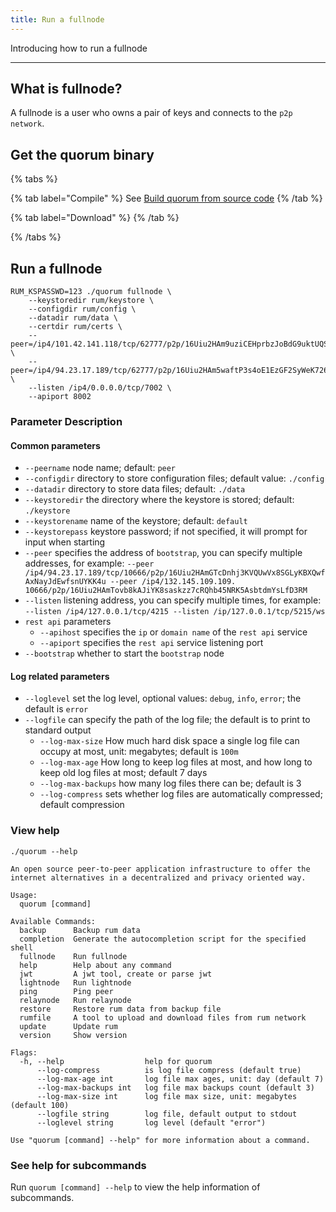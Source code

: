 ```yaml
---
title: Run a fullnode
---
```


Introducing how to run a fullnode

---

## What is fullnode?

A fullnode is a user who owns a pair of keys and connects to the `p2p network`.

## Get the quorum binary

{% tabs %}

{% tab label="Compile" %}
See [Build quorum from source code](/docs/build-quorum)
{% /tab %}

{% tab label="Download" %}
{% /tab %}

{% /tabs %}

## Run a fullnode

```shell
RUM_KSPASSWD=123 ./quorum fullnode \
    --keystoredir rum/keystore \
    --configdir rum/config \
    --datadir rum/data \
    --certdir rum/certs \
    --peer=/ip4/101.42.141.118/tcp/62777/p2p/16Uiu2HAm9uziCEHprbzJoBdG9uktUQSYuFY58eW7o5Dz7rKhRn2j \
    --peer=/ip4/94.23.17.189/tcp/62777/p2p/16Uiu2HAm5waftP3s4oE1EzGF2SyWeK726P5B8BSgFJqSiz6xScGz \
    --listen /ip4/0.0.0.0/tcp/7002 \
    --apiport 8002
```

### Parameter Description

#### Common parameters

- `--peername` node name; default: `peer`
- `--configdir` directory to store configuration files; default value: `./config`
- `--datadir` directory to store data files; default: `./data`
- `--keystoredir` the directory where the keystore is stored; default: `./keystore`
- `--keystorename` name of the keystore; default: `default`
- `--keystorepass` keystore password; if not specified, it will prompt for input when starting
- `--peer` specifies the address of `bootstrap`, you can specify multiple addresses, for example: `--peer /ip4/94.23.17.189/tcp/10666/p2p/16Uiu2HAmGTcDnhj3KVQUwVx8SGLyKBXQwfAxNayJdEwfsnUYKK4u --peer /ip4/132.145.109.109. 10666/p2p/16Uiu2HAmTovb8kAJiYK8saskzz7cRQhb45NRK5AsbtdmYsLfD3RM`
- `--listen` listening address, you can specify multiple times, for example: `--listen /ip4/127.0.0.1/tcp/4215 --listen /ip/127.0.0.1/tcp/5215/ws`
- `rest api` parameters
   - `--apihost` specifies the `ip` or `domain name` of the `rest api` service
   - `--apiport` specifies the `rest api` service listening port
- `--bootstrap` whether to start the `bootstrap` node

#### Log related parameters

- `--loglevel` set the log level, optional values: `debug`, `info`, `error`; the default is `error`
- `--logfile` can specify the path of the log file; the default is to print to standard output
   - `--log-max-size` How much hard disk space a single log file can occupy at most, unit: megabytes; default is `100m`
   - `--log-max-age` How long to keep log files at most, and how long to keep old log files at most; default 7 days
   - `--log-max-backups` how many log files there can be; default is 3
   - `--log-compress` sets whether log files are automatically compressed; default compression

### View help

```shell
./quorum --help
```

```
An open source peer-to-peer application infrastructure to offer the internet alternatives in a decentralized and privacy oriented way.

Usage:
  quorum [command]

Available Commands:
  backup      Backup rum data
  completion  Generate the autocompletion script for the specified shell
  fullnode    Run fullnode
  help        Help about any command
  jwt         A jwt tool, create or parse jwt
  lightnode   Run lightnode
  ping        Ping peer
  relaynode   Run relaynode
  restore     Restore rum data from backup file
  rumfile     A tool to upload and download files from rum network
  update      Update rum
  version     Show version

Flags:
  -h, --help                  help for quorum
      --log-compress          is log file compress (default true)
      --log-max-age int       log file max ages, unit: day (default 7)
      --log-max-backups int   log file max backups count (default 3)
      --log-max-size int      log file max size, unit: megabytes (default 100)
      --logfile string        log file, default output to stdout
      --loglevel string       log level (default "error")

Use "quorum [command] --help" for more information about a command.
```

### See help for subcommands

Run `quorum [command] --help` to view the help information of subcommands.
